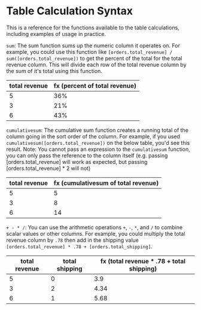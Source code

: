 # Table Calculation Syntax

This is a reference for the functions available to the table calculations, including examples of usage in practice.

`sum`: The sum function sums up the numeric column it operates on. For example, you could use this function like `[orders.total_revenue] / sum([orders.total_revenue])` to get the percent of the total for the total revenue column. This will divide each row of the total revenue column by the sum of it's total using this function.

| total revenue | fx (percent of total revenue) |
| ------------- | ----------------------------- |
| 5             | 36%                           |
| 3             | 21%                           |
| 6             | 43%                           |

`cumulativesum`: The cumulative sum function creates a running total of the column going in the sort order of the column. For example, if you used `cumulativesum([orders.total_revenue])` on the below table, you'd see this result. Note: You cannot pass an expression to the `cumulativesum` function, you can only pass the reference to the column itself (e.g. passing \[orders.total\_revenue] will work as expected, but passing \[orders.total\_revenue] \* 2 will not)

| total revenue | fx (cumulativesum of total revenue) |
| ------------- | ----------------------------------- |
| 5             | 5                                   |
| 3             | 8                                   |
| 6             | 14                                  |

`+ - * /`: You can use the arithmetic operations `+`, `-`, `*`, and `/` to combine scalar values or other columns. For example, you could multiply the total revenue column by `.78` then add in the shipping value `[orders.total_revenue] * .78 + [orders.total_shipping]`.

| total revenue | total shipping | fx (total revenue \* .78 + total shipping) |
| ------------- | -------------- | ------------------------------------------ |
| 5             | 0              | 3.9                                        |
| 3             | 2              | 4.34                                       |
| 6             | 1              | 5.68                                       |
